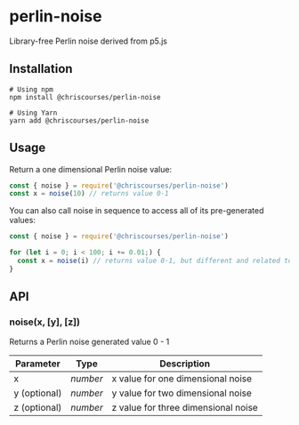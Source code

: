 # perlin-noise

Library-free Perlin noise derived from p5.js

## Installation

    # Using npm
    npm install @chriscourses/perlin-noise

    # Using Yarn
    yarn add @chriscourses/perlin-noise

## Usage

Return a one dimensional Perlin noise value:

```js
const { noise } = require('@chriscourses/perlin-noise')
const x = noise(10) // returns value 0-1
```

You can also call noise in sequence to access all of its pre-generated values:

```js
const { noise } = require('@chriscourses/perlin-noise')

for (let i = 0; i < 100; i += 0.01;) {
  const x = noise(i) // returns value 0-1, but different and related to the previous return value on each loop cycle
}
```

## API

### noise(x, [y], [z])

Returns a Perlin noise generated value 0 - 1

| Parameter    | Type     | Description                         |
| ------------ | -------- | ----------------------------------- |
| x            | _number_ | x value for one dimensional noise   |
| y (optional) | _number_ | y value for two dimensional noise   |
| z (optional) | _number_ | z value for three dimensional noise |
